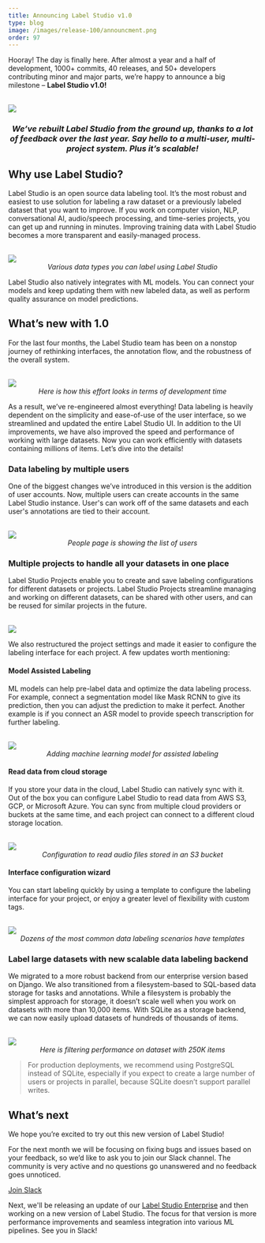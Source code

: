```yaml
---
title: Announcing Label Studio v1.0
type: blog
image: /images/release-100/announcment.png
order: 97
---
```


Hooray! The day is finally here. After almost a year and a half of development, 1000+ commits, 40 releases, and 50+ developers contributing minor and major parts, we’re happy to announce a big milestone – **Label Studio v1.0!**

<br/>
<img src="/images/release-100/title.gif"  class="gif-border" />

<center><h3 style="font-style: italic">We’ve rebuilt Label Studio from the ground up, thanks to a lot of feedback over the last year. Say hello to a multi-user, multi-project system. Plus it’s scalable!</h3></center>

## Why use Label Studio?

Label Studio is an open source data labeling tool. It’s the most robust and easiest to use solution for labeling a raw dataset or a previously labeled dataset that you want to improve. If you work on computer vision, NLP, conversational AI, audio/speech processing, and time-series projects, you can get up and running in minutes. Improving training data with Label Studio becomes a more transparent and easily-managed process.

<br/>
<img src="/images/release-100/icons.png"  class="gif-border" />
<center style="font-style: italic">Various data types you can label using Label Studio</center>

Label Studio also natively integrates with ML models. You can connect your models and keep updating them with new labeled data, as well as perform quality assurance on model predictions.

## What’s new with 1.0

For the last four months, the Label Studio team has been on a nonstop journey of rethinking interfaces, the annotation flow, and the robustness of the overall system. 

<br/>
<img src="/images/release-100/open-source-github-pull-request.png" />
<center style="font-style: italic">Here is how this effort looks in terms of development time</center>

As a result, we’ve re-engineered almost everything! Data labeling is heavily dependent on the simplicity and ease-of-use of the user interface, so we streamlined and updated the entire Label Studio UI. In addition to the UI improvements, we have also improved the speed and performance of working with large datasets. Now you can work efficiently with datasets containing millions of items. Let’s dive into the details!

### Data labeling by multiple users 

One of the biggest changes we’ve introduced in this version is the addition of user accounts. Now, multiple users can create accounts in the same Label Studio instance. User's can work off of the same datasets and each user's annotations are tied to their account.

<br/>
<img src="/images/release-100/users.png" />
<center style="font-style: italic">People page is showing the list of users</center>

### Multiple projects to handle all your datasets in one place

Label Studio Projects enable you to create and save labeling configurations for different datasets or projects. Label Studio Projects streamline managing and working on different datasets, can be shared with other users, and can be reused for similar projects in the future.

<br/>
<img src="/images/release-100/projects-list.png" />

We also restructured the project settings and made it easier to configure the labeling interface for each project. A few updates worth mentioning:

#### Model Assisted Labeling

ML models can help pre-label data and optimize the data labeling process. For example,  connect a segmentation model like Mask RCNN to give its prediction, then you can adjust the prediction to make it perfect. Another example is if you connect an ASR model to provide speech transcription for further labeling.

<br/>
<img src="/images/release-100/ml-assistance.png" />
<center style="font-style: italic">Adding machine learning model for assisted labeling</center>

#### Read data from cloud storage

If you store your data in the cloud, Label Studio can natively sync with it. Out of the box you can configure Label Studio to read data from AWS S3, GCP, or Microsoft Azure. You can sync from multiple cloud providers or buckets at the same time, and each project can connect to a different cloud storage location. 

<br/>
<img src="/images/release-100/cloud-storage-modal.png" />
<center style="font-style: italic">Configuration to read audio files stored in an S3 bucket</center>

#### Interface configuration wizard

You can start labeling quickly by using a template to configure the labeling interface for your project, or enjoy a greater level of flexibility with custom tags.

<br/>
<img src="/images/release-100/wizard.png" />
<center style="font-style: italic">Dozens of the most common data labeling scenarios have templates <GIF showing selecting different templates></center>

### Label large datasets with new scalable data labeling backend

We migrated to a more robust backend from our enterprise version based on Django. We also transitioned from a filesystem-based to SQL-based data storage for tasks and annotations. While a filesystem is probably the simplest approach for storage, it doesn’t scale well when you work on datasets with more than 10,000 items. With SQLite as a storage backend, we can now easily upload datasets of hundreds of thousands of items.

<br/>
<img src="/images/release-100/data-manager-filtering.gif"  class="gif-border" />
<center style="font-style: italic">Here is filtering performance on dataset with 250K items</center>

> For production deployments, we recommend using PostgreSQL instead of SQLite, especially if you expect to create a large number of users or projects in parallel, because SQLite doesn’t support parallel writes.

## What’s next

We hope you’re excited to try out this new version of Label Studio!

For the next month we will be focusing on fixing bugs and issues based on your feedback, so we’d like to ask you to join our Slack channel. The community is very active and no questions go unanswered and no feedback goes unnoticed.

<a href="https://join.slack.com/t/label-studio/shared_invite/zt-cr8b7ygm-6L45z7biEBw4HXa5A2b5pw" title="Data labeling community">Join Slack</a>

Next, we'll be releasing an update of our <a href="https://heartex.com/">Label Studio Enterprise</a> and then working on a new version of Label Studio. The focus for that version is more performance improvements and seamless integration into various ML pipelines. See you in Slack!
